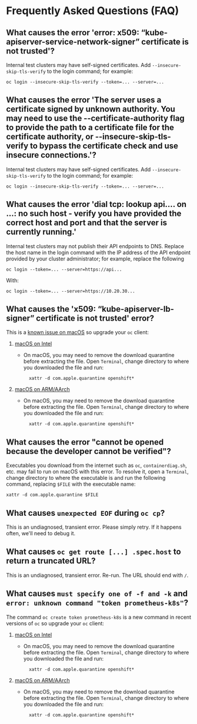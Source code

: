 # Frequently Asked Questions (FAQ)

## What causes the error 'error: x509: “kube-apiserver-service-network-signer” certificate is not trusted'?

Internal test clusters may have self-signed certificates. Add `--insecure-skip-tls-verify` to the login command; for example:

```
oc login --insecure-skip-tls-verify --token=... --server=...
```

## What causes the error 'The server uses a certificate signed by unknown authority. You may need to use the --certificate-authority flag to provide the path to a certificate file for the certificate authority, or --insecure-skip-tls-verify to bypass the certificate check and use insecure connections.'?

Internal test clusters may have self-signed certificates. Add `--insecure-skip-tls-verify` to the login command; for example:

```
oc login --insecure-skip-tls-verify --token=... --server=...
```

## What causes the error 'dial tcp: lookup api.... on ...: no such host - verify you have provided the correct host and port and that the server is currently running.'

Internal test clusters may not publish their API endpoints to DNS. Replace the host name in the login command with the IP address of the API endpoint provided by your cluster administrator; for example, replace the following

```
oc login --token=... --server=https://api...
```

With:

```
oc login --token=... --server=https://10.20.30...
```

## What causes the 'x509: “kube-apiserver-lb-signer” certificate is not trusted' error?

This is a [known issue on macOS](https://bugzilla.redhat.com/show_bug.cgi?id=2097830) so upgrade your `oc` client:

1. [macOS on Intel](https://mirror.openshift.com/pub/openshift-v4/x86_64/clients/ocp/stable/openshift-client-mac.tar.gz)
    * On macOS, you may need to remove the download quarantine before extracting the file. Open `Terminal`, change directory to where you downloaded the file and run:

            xattr -d com.apple.quarantine openshift*

1. [macOS on ARM/AArch](https://mirror.openshift.com/pub/openshift-v4/x86_64/clients/ocp/stable/openshift-client-mac-arm64.tar.gz)
    * On macOS, you may need to remove the download quarantine before extracting the file. Open `Terminal`, change directory to where you downloaded the file and run:

            xattr -d com.apple.quarantine openshift*

## What causes the error "cannot be opened because the developer cannot be verified"?

Executables you download from the internet such as `oc`, `containerdiag.sh`, etc. may fail to run on macOS with this error. To resolve it, open a `Terminal`, change directory to where the executable is and run the following command, replacing `$FILE` with the executable name:

```shell
xattr -d com.apple.quarantine $FILE
```

## What causes `unexpected EOF` during `oc cp`?

This is an undiagnosed, transient error. Please simply retry. If it happens often, we'll need to debug it.

## What causes `oc get route [...] .spec.host` to return a truncated URL?

This is an undiagnosed, transient error. Re-run. The URL should end with `/`.

## What causes `must specify one of -f and -k` and `error: unknown command "token prometheus-k8s"`?

The command `oc create token prometheus-k8s` is a new command in recent versions of `oc` so upgrade your `oc` client:

1. [macOS on Intel](https://mirror.openshift.com/pub/openshift-v4/x86_64/clients/ocp/stable/openshift-client-mac.tar.gz)
    * On macOS, you may need to remove the download quarantine before extracting the file. Open `Terminal`, change directory to where you downloaded the file and run:

            xattr -d com.apple.quarantine openshift*

1. [macOS on ARM/AArch](https://mirror.openshift.com/pub/openshift-v4/x86_64/clients/ocp/stable/openshift-client-mac-arm64.tar.gz)
    * On macOS, you may need to remove the download quarantine before extracting the file. Open `Terminal`, change directory to where you downloaded the file and run:

            xattr -d com.apple.quarantine openshift*
